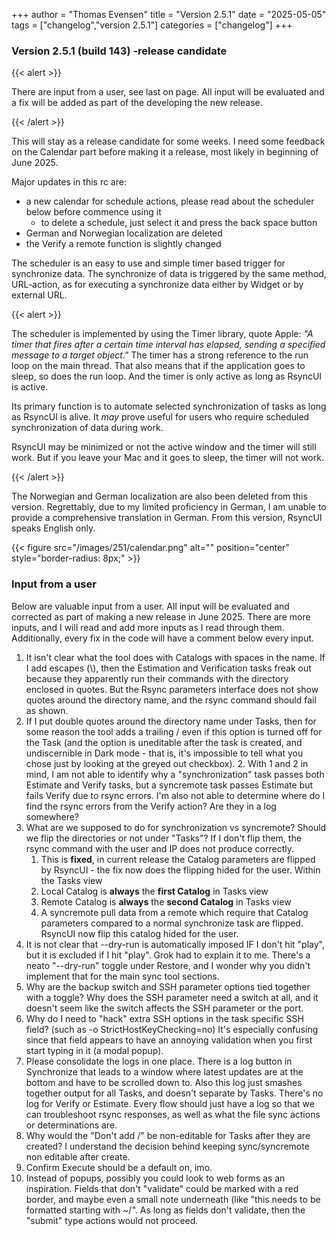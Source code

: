 +++
author = "Thomas Evensen"
title = "Version 2.5.1"
date = "2025-05-05"
tags = ["changelog","version 2.5.1"]
categories = ["changelog"]
+++

### Version 2.5.1 (build 143) -release candidate

{{< alert >}}

There are input from a user, see last on page. All input will be evaluated and a fix will be added as part of the developing the new release.

{{< /alert >}}

This will stay as a release candidate for some weeks. I need some feedback on the Calendar part before making it a release, most likely in beginning of June 2025.

Major updates in this rc are:

- a new calendar for schedule actions, please read about the scheduler below before commence using it
    - to delete a schedule, just select it and press the back space button
- German and Norwegian localization are deleted
- the Verify a remote function is slightly changed

The scheduler is an easy to use and simple timer based trigger for synchronize data. The synchronize of data is triggered by the same method, URL-action, as for executing a synchronize data either by Widget or by external URL.

{{< alert >}}

The scheduler is implemented by using the Timer library, quote Apple: *"A timer that fires after a certain time interval has elapsed, sending a specified message to a target object."*  The timer has a strong reference to the run loop on the main thread. That also means that if the application goes to sleep, so does the run loop. And the timer is only active as long as RsyncUI is active. 

Its primary function is to automate selected synchronization of tasks as long as RsyncUI is alive. It *may* prove useful for users who require scheduled  synchronization of data during work. 

RsyncUI may be minimized or not the active window and the timer will still work. But if you leave your Mac and it goes to sleep, the timer will not work.

{{< /alert >}}

The Norwegian and German localization are also been deleted from this version. Regrettably, due to my limited proficiency in German, I am unable to provide a comprehensive translation in German. From this version, RsyncUI speaks English only. 

{{< figure src="/images/251/calendar.png" alt="" position="center" style="border-radius: 8px;" >}}

### Input from a user

Below are valuable input from a user. All input will be evaluated and corrected as part of making a new release in June 2025. There are more inputs, and I will read and add more inputs as I read through them. Additionally, every fix in the code will have a comment below every input.

1. It isn't clear what the tool does with Catalogs with spaces in the name. If I add escapes (\\), then the Estimation and Verification tasks freak out because they apparently run their commands with the directory enclosed in quotes. But the Rsync parameters interface does not show quotes around the directory name, and the rsync command should fail as shown.
2. If I put double quotes around the directory name under Tasks, then for some reason the tool adds a trailing / even if this option is turned off for the Task (and the option is uneditable after the task is created, and undiscernible in Dark mode - that is, it's impossible to tell what you chose just by looking at the greyed out checkbox). 2. With 1 and 2 in mind, I am not able to identify why a "synchronization" task passes both Estimate and Verify tasks, but a syncremote task passes Estimate but fails Verify due to rsync errors. I'm also not able to determine where do I find the rsync errors from the Verify action? Are they in a log somewhere? 
3. What are we supposed to do for synchronization vs syncremote? Should we flip the directories or not under "Tasks"? If I don't flip them, the rsync command with the user and IP does not produce correctly.
    1. This is **fixed**, in current release the Catalog parameters are flipped by RsyncUI - the fix now does the flipping hided for the user. Within the Tasks view
    2. Local Catalog is **always** the **first Catalog** in Tasks view
    3. Remote Catalog is **always** the **second Catalog** in Tasks view
    4. A syncremote pull data from a remote which require that Catalog parameters compared to a normal synchronize task are flipped. RsyncUI now flip this catalog hided for the user.
4. It is not clear that --dry-run is automatically imposed IF I don't hit "play", but it is excluded if I hit "play". Grok had to explain it to me. There's a neato "--dry-run" toggle under Restore, and I wonder why you didn't implement that for the main sync tool sections.
5. Why are the backup switch and SSH parameter options tied together with a toggle? Why does the SSH parameter need a switch at all, and it doesn't seem like the switch affects the SSH parameter or the port.
6. Why do I need to "hack" extra SSH options in the task specific SSH field? (such as -o StrictHostKeyChecking=no) It's especially confusing since that field appears to have an annoying validation when you first start typing in it (a modal popup).
7. Please consolidate the logs in one place. There is a log button in Synchronize that leads to a window where latest updates are at the bottom and have to be scrolled down to. Also this log just smashes together output for all Tasks, and doesn't separate by Tasks. There's no log for Verify or Estimate. Every flow should just have a log so that we can troubleshoot rsync responses, as well as what the file sync actions or determinations are.
8. Why would the "Don't add /" be non-editable for Tasks after they are created? I understand the decision behind keeping sync/syncremote non editable after create.
9. Confirm Execute should be a default on, imo.
10. Instead of popups, possibly you could look to web forms as an inspiration. Fields that don't "validate" could be marked with a red border, and maybe even a small note underneath (like "this needs to be formatted starting with ~/". As long as fields don't validate, then the "submit" type actions would not proceed.




